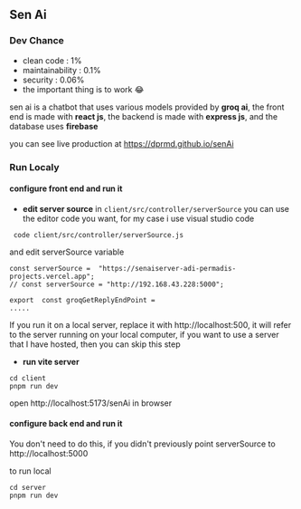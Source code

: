 ## Sen Ai

### Dev Chance

- clean code : 1%
- maintainability : 0.1%
- security : 0.06%
- the important thing is to work 😂

sen ai is a chatbot that uses various models provided by **groq ai**, the front end is made with **react js**, the backend is made with **express js**, and the database uses **firebase**

you can see live production at https://dprmd.github.io/senAi

### Run Localy

#### configure front end and run it

- **edit server source** in `client/src/controller/serverSource`
  you can use the editor code you want, for my case i use visual studio code

` code client/src/controller/serverSource.js`

and edit serverSource variable

```
const serverSource =  "https://senaiserver-adi-permadis-projects.vercel.app";
// const serverSource = "http://192.168.43.228:5000";

export  const groqGetReplyEndPoint =
.....
```

If you run it on a local server, replace it with http://localhost:500, it will refer to the server running on your local computer, if you want to use a server that I have hosted, then you can skip this step

- **run vite server**

```
cd client
pnpm run dev
```

open http://localhost:5173/senAi in browser

#### configure back end and run it

You don't need to do this, if you didn't previously point serverSource to http://localhost:5000

to run local

```
cd server
pnpm run dev
```
